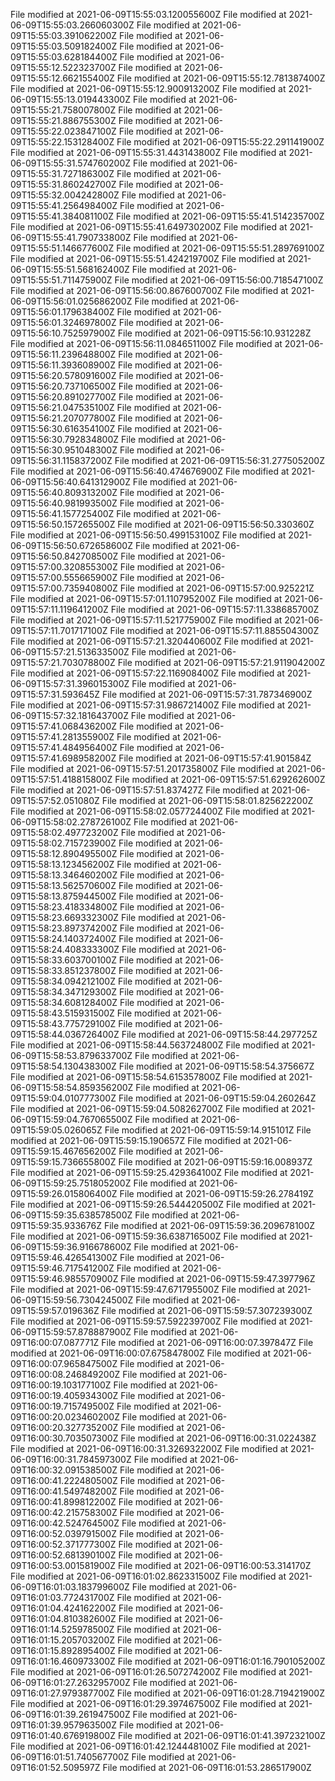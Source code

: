 
File modified at 2021-06-09T15:55:03.120055600Z
File modified at 2021-06-09T15:55:03.266060300Z
File modified at 2021-06-09T15:55:03.391062200Z
File modified at 2021-06-09T15:55:03.509182400Z
File modified at 2021-06-09T15:55:03.628184400Z
File modified at 2021-06-09T15:55:12.522323700Z
File modified at 2021-06-09T15:55:12.662155400Z
File modified at 2021-06-09T15:55:12.781387400Z
File modified at 2021-06-09T15:55:12.900913200Z
File modified at 2021-06-09T15:55:13.019443300Z
File modified at 2021-06-09T15:55:21.758007800Z
File modified at 2021-06-09T15:55:21.886755300Z
File modified at 2021-06-09T15:55:22.023847100Z
File modified at 2021-06-09T15:55:22.153128400Z
File modified at 2021-06-09T15:55:22.291141900Z
File modified at 2021-06-09T15:55:31.443143800Z
File modified at 2021-06-09T15:55:31.574760200Z
File modified at 2021-06-09T15:55:31.727186300Z
File modified at 2021-06-09T15:55:31.860242700Z
File modified at 2021-06-09T15:55:32.004242800Z
File modified at 2021-06-09T15:55:41.256498400Z
File modified at 2021-06-09T15:55:41.384081100Z
File modified at 2021-06-09T15:55:41.514235700Z
File modified at 2021-06-09T15:55:41.649730200Z
File modified at 2021-06-09T15:55:41.790733800Z
File modified at 2021-06-09T15:55:51.146677600Z
File modified at 2021-06-09T15:55:51.289769100Z
File modified at 2021-06-09T15:55:51.424219700Z
File modified at 2021-06-09T15:55:51.568162400Z
File modified at 2021-06-09T15:55:51.711475900Z
File modified at 2021-06-09T15:56:00.718547100Z
File modified at 2021-06-09T15:56:00.867600700Z
File modified at 2021-06-09T15:56:01.025686200Z
File modified at 2021-06-09T15:56:01.179638400Z
File modified at 2021-06-09T15:56:01.324697800Z
File modified at 2021-06-09T15:56:10.752597900Z
File modified at 2021-06-09T15:56:10.931228Z
File modified at 2021-06-09T15:56:11.084651100Z
File modified at 2021-06-09T15:56:11.239648800Z
File modified at 2021-06-09T15:56:11.393608900Z
File modified at 2021-06-09T15:56:20.578091600Z
File modified at 2021-06-09T15:56:20.737106500Z
File modified at 2021-06-09T15:56:20.891027700Z
File modified at 2021-06-09T15:56:21.047535100Z
File modified at 2021-06-09T15:56:21.207077800Z
File modified at 2021-06-09T15:56:30.616354100Z
File modified at 2021-06-09T15:56:30.792834800Z
File modified at 2021-06-09T15:56:30.951048300Z
File modified at 2021-06-09T15:56:31.115837200Z
File modified at 2021-06-09T15:56:31.277505200Z
File modified at 2021-06-09T15:56:40.474676900Z
File modified at 2021-06-09T15:56:40.641312900Z
File modified at 2021-06-09T15:56:40.809313200Z
File modified at 2021-06-09T15:56:40.981993500Z
File modified at 2021-06-09T15:56:41.157725400Z
File modified at 2021-06-09T15:56:50.157265500Z
File modified at 2021-06-09T15:56:50.330360Z
File modified at 2021-06-09T15:56:50.499153100Z
File modified at 2021-06-09T15:56:50.672658600Z
File modified at 2021-06-09T15:56:50.842708500Z
File modified at 2021-06-09T15:57:00.320855300Z
File modified at 2021-06-09T15:57:00.555665900Z
File modified at 2021-06-09T15:57:00.735940800Z
File modified at 2021-06-09T15:57:00.925221Z
File modified at 2021-06-09T15:57:01.110795200Z
File modified at 2021-06-09T15:57:11.119641200Z
File modified at 2021-06-09T15:57:11.338685700Z
File modified at 2021-06-09T15:57:11.521775900Z
File modified at 2021-06-09T15:57:11.701717100Z
File modified at 2021-06-09T15:57:11.885504300Z
File modified at 2021-06-09T15:57:21.320440600Z
File modified at 2021-06-09T15:57:21.513633500Z
File modified at 2021-06-09T15:57:21.703078800Z
File modified at 2021-06-09T15:57:21.911904200Z
File modified at 2021-06-09T15:57:22.116908400Z
File modified at 2021-06-09T15:57:31.396015300Z
File modified at 2021-06-09T15:57:31.593645Z
File modified at 2021-06-09T15:57:31.787346900Z
File modified at 2021-06-09T15:57:31.986721400Z
File modified at 2021-06-09T15:57:32.181643700Z
File modified at 2021-06-09T15:57:41.068436200Z
File modified at 2021-06-09T15:57:41.281355900Z
File modified at 2021-06-09T15:57:41.484956400Z
File modified at 2021-06-09T15:57:41.698958200Z
File modified at 2021-06-09T15:57:41.901584Z
File modified at 2021-06-09T15:57:51.201735800Z
File modified at 2021-06-09T15:57:51.418815800Z
File modified at 2021-06-09T15:57:51.629262600Z
File modified at 2021-06-09T15:57:51.837427Z
File modified at 2021-06-09T15:57:52.051080Z
File modified at 2021-06-09T15:58:01.825622200Z
File modified at 2021-06-09T15:58:02.057724400Z
File modified at 2021-06-09T15:58:02.278726100Z
File modified at 2021-06-09T15:58:02.497723200Z
File modified at 2021-06-09T15:58:02.715723900Z
File modified at 2021-06-09T15:58:12.890495500Z
File modified at 2021-06-09T15:58:13.123456200Z
File modified at 2021-06-09T15:58:13.346460200Z
File modified at 2021-06-09T15:58:13.562570600Z
File modified at 2021-06-09T15:58:13.875944500Z
File modified at 2021-06-09T15:58:23.418334800Z
File modified at 2021-06-09T15:58:23.669332300Z
File modified at 2021-06-09T15:58:23.897374200Z
File modified at 2021-06-09T15:58:24.140372400Z
File modified at 2021-06-09T15:58:24.408333300Z
File modified at 2021-06-09T15:58:33.603700100Z
File modified at 2021-06-09T15:58:33.851237800Z
File modified at 2021-06-09T15:58:34.094212100Z
File modified at 2021-06-09T15:58:34.347129300Z
File modified at 2021-06-09T15:58:34.608128400Z
File modified at 2021-06-09T15:58:43.515931500Z
File modified at 2021-06-09T15:58:43.775729100Z
File modified at 2021-06-09T15:58:44.036726400Z
File modified at 2021-06-09T15:58:44.297725Z
File modified at 2021-06-09T15:58:44.563724800Z
File modified at 2021-06-09T15:58:53.879633700Z
File modified at 2021-06-09T15:58:54.130438300Z
File modified at 2021-06-09T15:58:54.375667Z
File modified at 2021-06-09T15:58:54.615357800Z
File modified at 2021-06-09T15:58:54.859356200Z
File modified at 2021-06-09T15:59:04.010777300Z
File modified at 2021-06-09T15:59:04.260264Z
File modified at 2021-06-09T15:59:04.508262700Z
File modified at 2021-06-09T15:59:04.767065500Z
File modified at 2021-06-09T15:59:05.026065Z
File modified at 2021-06-09T15:59:14.915101Z
File modified at 2021-06-09T15:59:15.190657Z
File modified at 2021-06-09T15:59:15.467656200Z
File modified at 2021-06-09T15:59:15.736655800Z
File modified at 2021-06-09T15:59:16.008937Z
File modified at 2021-06-09T15:59:25.429364100Z
File modified at 2021-06-09T15:59:25.751805200Z
File modified at 2021-06-09T15:59:26.015806400Z
File modified at 2021-06-09T15:59:26.278419Z
File modified at 2021-06-09T15:59:26.544420500Z
File modified at 2021-06-09T15:59:35.638578500Z
File modified at 2021-06-09T15:59:35.933676Z
File modified at 2021-06-09T15:59:36.209678100Z
File modified at 2021-06-09T15:59:36.638716500Z
File modified at 2021-06-09T15:59:36.916678600Z
File modified at 2021-06-09T15:59:46.426541300Z
File modified at 2021-06-09T15:59:46.717541200Z
File modified at 2021-06-09T15:59:46.985570900Z
File modified at 2021-06-09T15:59:47.397796Z
File modified at 2021-06-09T15:59:47.671795500Z
File modified at 2021-06-09T15:59:56.730424500Z
File modified at 2021-06-09T15:59:57.019636Z
File modified at 2021-06-09T15:59:57.307239300Z
File modified at 2021-06-09T15:59:57.592239700Z
File modified at 2021-06-09T15:59:57.878887900Z
File modified at 2021-06-09T16:00:07.087771Z
File modified at 2021-06-09T16:00:07.397847Z
File modified at 2021-06-09T16:00:07.675847800Z
File modified at 2021-06-09T16:00:07.965847500Z
File modified at 2021-06-09T16:00:08.246849200Z
File modified at 2021-06-09T16:00:19.103177100Z
File modified at 2021-06-09T16:00:19.405934300Z
File modified at 2021-06-09T16:00:19.715749500Z
File modified at 2021-06-09T16:00:20.023460200Z
File modified at 2021-06-09T16:00:20.327735200Z
File modified at 2021-06-09T16:00:30.703507300Z
File modified at 2021-06-09T16:00:31.022438Z
File modified at 2021-06-09T16:00:31.326932200Z
File modified at 2021-06-09T16:00:31.784597300Z
File modified at 2021-06-09T16:00:32.091538500Z
File modified at 2021-06-09T16:00:41.222480500Z
File modified at 2021-06-09T16:00:41.549748200Z
File modified at 2021-06-09T16:00:41.899812200Z
File modified at 2021-06-09T16:00:42.215758300Z
File modified at 2021-06-09T16:00:42.524764500Z
File modified at 2021-06-09T16:00:52.039791500Z
File modified at 2021-06-09T16:00:52.371777300Z
File modified at 2021-06-09T16:00:52.681390100Z
File modified at 2021-06-09T16:00:53.001581900Z
File modified at 2021-06-09T16:00:53.314170Z
File modified at 2021-06-09T16:01:02.862331500Z
File modified at 2021-06-09T16:01:03.183799600Z
File modified at 2021-06-09T16:01:03.772431700Z
File modified at 2021-06-09T16:01:04.424162200Z
File modified at 2021-06-09T16:01:04.810382600Z
File modified at 2021-06-09T16:01:14.525978500Z
File modified at 2021-06-09T16:01:15.205703200Z
File modified at 2021-06-09T16:01:15.892895400Z
File modified at 2021-06-09T16:01:16.460973300Z
File modified at 2021-06-09T16:01:16.790105200Z
File modified at 2021-06-09T16:01:26.507274200Z
File modified at 2021-06-09T16:01:27.263295700Z
File modified at 2021-06-09T16:01:27.979387700Z
File modified at 2021-06-09T16:01:28.719421900Z
File modified at 2021-06-09T16:01:29.397467500Z
File modified at 2021-06-09T16:01:39.261947500Z
File modified at 2021-06-09T16:01:39.957963500Z
File modified at 2021-06-09T16:01:40.676919800Z
File modified at 2021-06-09T16:01:41.397232100Z
File modified at 2021-06-09T16:01:42.124448100Z
File modified at 2021-06-09T16:01:51.740567700Z
File modified at 2021-06-09T16:01:52.509597Z
File modified at 2021-06-09T16:01:53.286517900Z